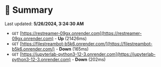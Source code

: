 # 📖 Summary
Last updated: **5/26/2024, 3:24:30 AM**

- `GET` [https://restreamer-09gx.onrender.com](https://restreamer-09gx.onrender.com) - **Up** (21426ms)
- `GET` [https://filestreambot-b5k6.onrender.com/](https://filestreambot-b5k6.onrender.com/) - **Down** (165ms)
- `GET` [https://jupyterlab-python3-12-3.onrender.com](https://jupyterlab-python3-12-3.onrender.com) - **Down** (202ms)
